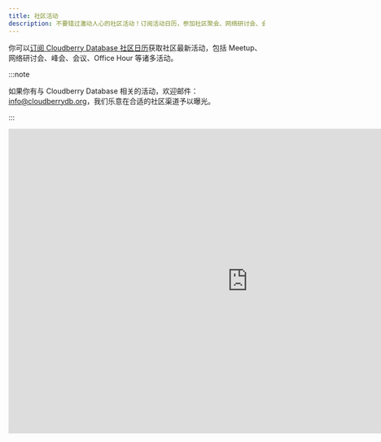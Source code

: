 ```yaml
---
title: 社区活动
description: 不要错过激动人心的社区活动！订阅活动日历，参加社区聚会、网络研讨会、会议等等。
---
```


你可以[订阅 Cloudberry Database 社区日历](https://calendar.google.com/calendar/embed?src=cloudberrydb%40gmail.com&ctz=America%2FLos_Angeles)获取社区最新活动，包括 Meetup、网络研讨会、峰会、会议、Office Hour 等诸多活动。

:::note

如果你有与 Cloudberry Database 相关的活动，欢迎邮件：info@cloudberrydb.org，我们乐意在合适的社区渠道予以曝光。

:::

<iframe src="https://calendar.google.com/calendar/embed?height=600&wkst=1&bgcolor=%23ee8332&ctz=UTC&showNav=1&showTitle=1&showPrint=1&src=Y2xvdWRiZXJyeWRiQGdtYWlsLmNvbQ&color=%23be5200" width="940" height="600" frameborder="0" scrolling="no"></iframe>
